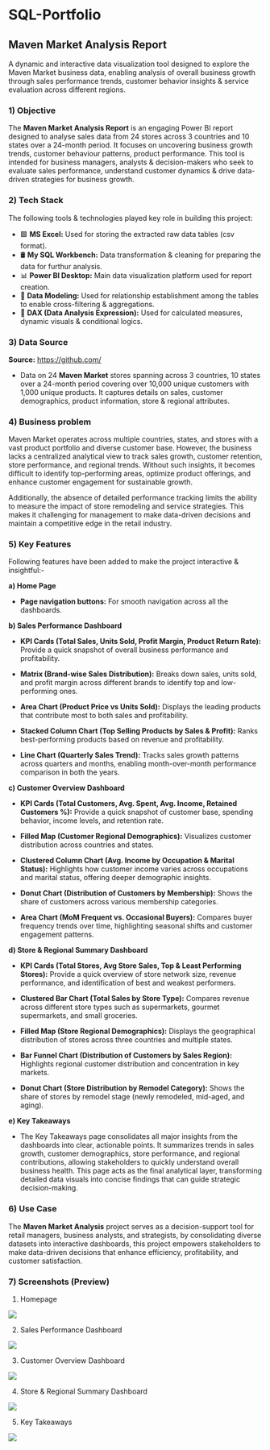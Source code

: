 # SQL-Portfolio
## Maven Market Analysis Report
A dynamic and interactive data visualization tool designed to explore the Maven Market business data, enabling analysis of overall business growth through sales performance trends, customer behavior insights & service evaluation across different regions. 

### 1) Objective
The **Maven Market Analysis Report** is an engaging Power BI report designed to analyse sales data from 24 stores across 3 countries and 10 states over a 24-month period. It focuses on uncovering business growth trends, customer behaviour patterns, product performance. This tool is intended for business managers, analysts & decision-makers who seek to evaluate sales performance, understand customer dynamics & drive data-driven strategies for business growth.

### 2) Tech Stack
The following tools & technologies played key role in building this project:
  - 🟩 **MS Excel:** Used for storing the extracted raw data tables (csv format).
  - 🛢️ **My SQL Workbench:** Data transformation & cleaning for preparing the data for furthur analysis.
  - 📊 **Power BI Desktop:** Main data visualization platform used for report creation.
  - 🔗 **Data Modeling:** Used for relationship establishment among the tables to enable cross-filtering & aggregations.
  - 🧠 **DAX (Data Analysis Expression):** Used for calculated measures, dynamic visuals & conditional logics.

### 3) Data Source
**Source:** https://github.com/ 
- Data on 24 **Maven Market** stores spanning across 3 countries, 10 states over a 24-month period covering over 10,000 unique customers with 1,000 unique products. It captures details on sales, customer demographics, product information, store & regional attributes.

### 4) Business problem
Maven Market operates across multiple countries, states, and stores with a vast product portfolio and diverse customer base. However, the business lacks a centralized analytical view to track sales growth, customer retention, store performance, and regional trends. Without such insights, it becomes difficult to identify top-performing areas, optimize product offerings, and enhance customer engagement for sustainable growth.

Additionally, the absence of detailed performance tracking limits the ability to measure the impact of store remodeling and service strategies. This makes it challenging for management to make data-driven decisions and maintain a competitive edge in the retail industry.

### 5) Key Features
Following features have been added to make the project interactive & insightful:-

**a) Home Page**

  - **Page navigation buttons:** For smooth navigation across all the dashboards.

**b) Sales Performance Dashboard**
  
  - **KPI Cards (Total Sales, Units Sold, Profit Margin, Product Return Rate):** Provide a quick snapshot of overall business performance and profitability.

  - **Matrix (Brand-wise Sales Distribution):** Breaks down sales, units sold, and profit margin across different brands to identify top and low-performing ones.

  - **Area Chart (Product Price vs Units Sold):** Displays the leading products that contribute most to both sales and profitability.

  - **Stacked Column Chart (Top Selling Products by Sales & Profit):** Ranks best-performing products based on revenue and profitability.

  - **Line Chart (Quarterly Sales Trend):** Tracks sales growth patterns across quarters and months, enabling month-over-month performance comparison in both the years.
  
**c) Customer Overview Dashboard**
- **KPI Cards (Total Customers, Avg. Spent, Avg. Income, Retained Customers %):** Provide a quick snapshot of customer base, spending behavior, income levels, and retention rate.

- **Filled Map (Customer Regional Demographics):** Visualizes customer distribution across countries and states.

- **Clustered Column Chart (Avg. Income by Occupation & Marital Status):** Highlights how customer income varies across occupations and marital status, offering deeper demographic insights.

- **Donut Chart (Distribution of Customers by Membership):** Shows the share of customers across various membership categories.

- **Area Chart (MoM Frequent vs. Occasional Buyers):** Compares buyer frequency trends over time, highlighting seasonal shifts and customer engagement patterns.

**d) Store & Regional Summary Dashboard**
- **KPI Cards (Total Stores, Avg Store Sales, Top & Least Performing Stores):** Provide a quick overview of store network size, revenue performance, and identification of best and weakest performers.

- **Clustered Bar Chart (Total Sales by Store Type):** Compares revenue across different store types such as supermarkets, gourmet supermarkets, and small groceries.

- **Filled Map (Store Regional Demographics):** Displays the geographical distribution of stores across three countries and multiple states.

- **Bar Funnel Chart (Distribution of Customers by Sales Region):** Highlights regional customer distribution and concentration in key markets.

- **Donut Chart (Store Distribution by Remodel Category):** Shows the share of stores by remodel stage (newly remodeled, mid-aged, and aging).
  
**e) Key Takeaways**
- The Key Takeaways page consolidates all major insights from the dashboards into clear, actionable points. It summarizes trends in sales growth, customer demographics, store performance, and regional contributions, allowing stakeholders to quickly understand overall business health. This page acts as the final analytical layer, transforming detailed data visuals into concise findings that can guide strategic decision-making.

### 6) Use Case
The **Maven Market Analysis** project serves as a decision-support tool for retail managers, business analysts, and strategists, by consolidating diverse datasets into interactive dashboards, this project empowers stakeholders to make data-driven decisions that enhance efficiency, profitability, and customer satisfaction.

### 7) Screenshots (Preview)
  1) Homepage <p align="center">
  <img src="https://github.com/vermaaditya01/SQL-Portfolio/blob/main/Project_snapshots/Home%20Page.png" />
</p>

  2) Sales Performance Dashboard <p align="center">
  <img src="https://github.com/vermaaditya01/SQL-Portfolio/blob/main/Project_snapshots/Sales%20Performance%20Dashboard.png" />
</p>

  3) Customer Overview Dashboard <p align="center">
  <img src="https://github.com/vermaaditya01/SQL-Portfolio/blob/main/Project_snapshots/Customer%20Overview%20Dashboard.png" />
</p>

  4) Store & Regional Summary Dashboard <p align="center">
  <img src="https://github.com/vermaaditya01/SQL-Portfolio/blob/main/Project_snapshots/Store%20%26%20Regional%20Summary%20Dashboard.png" />
</p>

  5) Key Takeaways <p align="center">
  <img src="https://github.com/vermaaditya01/SQL-Portfolio/blob/main/Project_snapshots/Key%20Takeaways.png" />
</p>
